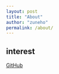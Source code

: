 ```yaml
---
layout: post
title: "About"
author: "zuneho"
permalink: /about/
---
```


## interest


 
 [GitHub](https://github.com/zuneho)
